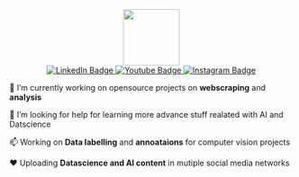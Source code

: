 <div id="header" align="center">
  <img src="https://media.giphy.com/media/ULUQvQ0LeGKZvvxk7Y/giphy.gif" width="100"/>
</div>

<div id="badges" align="center">
  <a href="www.linkedin.com/in/arshapjoy">
    <img src="https://img.shields.io/badge/LinkedIn-blue?style=for-the-badge&logo=linkedin&logoColor=white" alt="LinkedIn Badge"/>
  </a>
  <a href="https://www.youtube.com/channel/UCEp8gjjF2et04hjoH8eQFgQ">
    <img src="https://img.shields.io/badge/YouTube-red?style=for-the-badge&logo=youtube&logoColor=white" alt="Youtube Badge"/>
  </a>
  <a href="https://www.instagram.com/diycodingwitharsha/?igshid=YmMyMTA2M2Y%3D">
    <img src="https://img.shields.io/badge/Instagram-inactive?style=for-the-badge&logo=Instagram&logoColor=white" alt="Instagram Badge"/>
  </a>
</div>

🔭 I’m currently working on opensource projects on **webscraping** and **analysis**

🤔 I’m looking for help for learning more advance stuff realated with AI and Datscience

📫 Working on **Data labelling** and **annoataions** for computer vision projects

❤️ Uploading **Datascience and AI content** in mutiple social media networks
 
